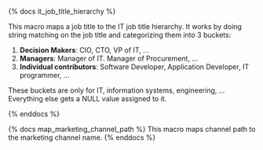 {% docs it_job_title_hierarchy %}

This macro maps a job title to the IT job title hierarchy. It works by doing string matching on the job title and categorizing them into 3 buckets:

1. **Decision Makers**: CIO, CTO, VP of IT, ...
2. **Managers**: Manager of IT. Manager of Procurement, ...
3. **Individual contributors**: Software Developer, Application Developer, IT programmer, ...

These buckets are only for IT, information systems, engineering, ... Everything else gets a NULL value assigned to it.

{% enddocs %}

{% docs map_marketing_channel_path %}
This macro maps channel path to the marketing channel name.
{% enddocs %}

